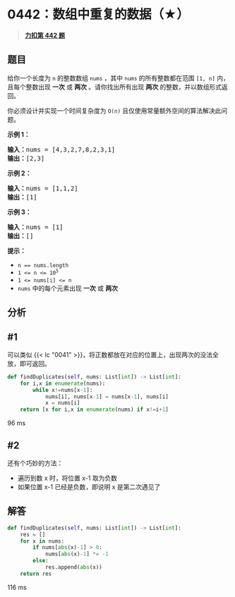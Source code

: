 # 0442：数组中重复的数据（★）


> <u>**[力扣第 442 题](https://leetcode.cn/problems/find-all-duplicates-in-an-array/)**</u>

## 题目

<p>给你一个长度为 <code>n</code> 的整数数组 <code>nums</code> ，其中 <code>nums</code> 的所有整数都在范围 <code>[1, n]</code> 内，且每个整数出现 <strong>一次</strong> 或 <strong>两次</strong> 。请你找出所有出现 <strong>两次</strong> 的整数，并以数组形式返回。</p>

<p>你必须设计并实现一个时间复杂度为 <code>O(n)</code> 且仅使用常量额外空间的算法解决此问题。</p>



<p><strong>示例 1：</strong></p>

<pre>
<strong>输入：</strong>nums = [4,3,2,7,8,2,3,1]
<strong>输出：</strong>[2,3]
</pre>

<p><strong>示例 2：</strong></p>

<pre>
<strong>输入：</strong>nums = [1,1,2]
<strong>输出：</strong>[1]
</pre>

<p><strong>示例 3：</strong></p>

<pre>
<strong>输入：</strong>nums = [1]
<strong>输出：</strong>[]
</pre>



<p><strong>提示：</strong></p>

<ul>
<li><code>n == nums.length</code></li>
<li><code>1 &lt;= n &lt;= 10<sup>5</sup></code></li>
<li><code>1 &lt;= nums[i] &lt;= n</code></li>
<li><code>nums</code> 中的每个元素出现 <strong>一次</strong> 或 <strong>两次</strong></li>
</ul>


## 分析

## #1

可以类似 {{< lc "0041" >}}，将正数都放在对应的位置上，出现两次的没法全放，即可返回。

```python
def findDuplicates(self, nums: List[int]) -> List[int]:
	for i,x in enumerate(nums):
		while x!=nums[x-1]:
			nums[i], nums[x-1] = nums[x-1], nums[i]
			x = nums[i]
	return [x for i,x in enumerate(nums) if x!=i+1]
```
96 ms

## #2

还有个巧妙的方法：
- 遍历到数 x 时，将位置 x-1 取为负数
- 如果位置 x-1 已经是负数，即说明 x 是第二次遇见了

## 解答


```python
def findDuplicates(self, nums: List[int]) -> List[int]:
	res = []
	for x in nums:
		if nums[abs(x)-1] > 0:
			nums[abs(x)-1] *= -1
		else:
			res.append(abs(x))     
	return res
```
116 ms
